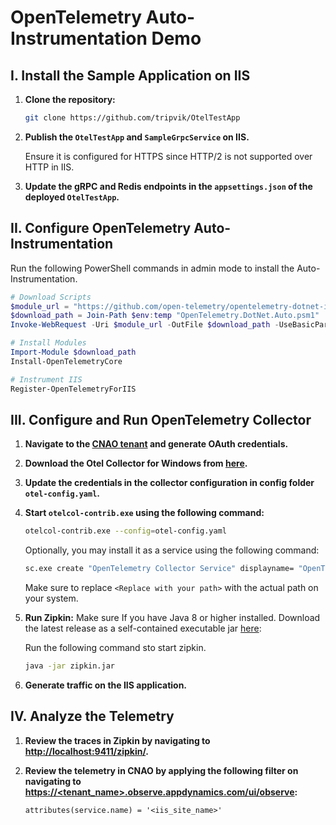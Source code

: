 # OpenTelemetry Auto-Instrumentation Demo

## I. Install the Sample Application on IIS

1. **Clone the repository:**
   
    ```bash
    git clone https://github.com/tripvik/OtelTestApp
    ```

2. **Publish the `OtelTestApp` and `SampleGrpcService` on IIS.**
   
    Ensure it is configured for HTTPS since HTTP/2 is not supported over HTTP in IIS.

3. **Update the gRPC and Redis endpoints in the `appsettings.json` of the deployed `OtelTestApp`.**

## II. Configure OpenTelemetry Auto-Instrumentation
Run the following PowerShell commands in admin mode to install the Auto-Instrumentation.

```powershell
# Download Scripts
$module_url = "https://github.com/open-telemetry/opentelemetry-dotnet-instrumentation/releases/latest/download/OpenTelemetry.DotNet.Auto.psm1"
$download_path = Join-Path $env:temp "OpenTelemetry.DotNet.Auto.psm1"
Invoke-WebRequest -Uri $module_url -OutFile $download_path -UseBasicParsing

# Install Modules
Import-Module $download_path
Install-OpenTelemetryCore

# Instrument IIS
Register-OpenTelemetryForIIS
```

## III. Configure and Run OpenTelemetry Collector

1. **Navigate to the [CNAO tenant](https://<tenant_name>.observe.appdynamics.com/ui/configure/kubernetes-and-apm) and generate OAuth credentials.**

2. **Download the Otel Collector for Windows from [here](https://github.com/open-telemetry/opentelemetry-collector-releases/releases).**

3. **Update the credentials in the collector configuration in config folder `otel-config.yaml`.**

4. **Start `otelcol-contrib.exe` using the following command:**

    ```bash
    otelcol-contrib.exe --config=otel-config.yaml
    ```

   Optionally, you may install it as a service using the following command:

    ```bash
    sc.exe create "OpenTelemetry Collector Service" displayname= "OpenTelemetry Collector Service" start= delayed-auto binPath= "\"<Replace with your path>\\otelcol-contrib.exe\" --config=\"<Replace with your path>\\otel-config.yaml\""
    ```
   
   Make sure to replace `<Replace with your path>` with the actual path on your system.

5. **Run Zipkin:**
    Make sure If you have Java 8 or higher installed. Download the latest release as a self-contained executable jar [here](https://search.maven.org/remote_content?g=io.zipkin&a=zipkin-server&v=LATEST&c=exec):
    
    Run the following command sto start zipkin.
    ```bash
    java -jar zipkin.jar
    ```

6. **Generate traffic on the IIS application.**

## IV. Analyze the Telemetry

1. **Review the traces in Zipkin by navigating to [http://localhost:9411/zipkin/](http://localhost:9411/zipkin/).**

2. **Review the telemetry in CNAO by applying the following filter on navigating to [https://<tenant_name>.observe.appdynamics.com/ui/observe](https://<tenant_name>.observe.appdynamics.com/ui/observe):**

   ```
   attributes(service.name) = '<iis_site_name>'
   ```